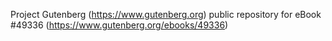 Project Gutenberg (https://www.gutenberg.org) public repository for
eBook #49336 (https://www.gutenberg.org/ebooks/49336)
